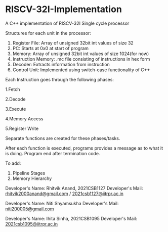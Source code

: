 # RISCV-32I-Implementation
A C++ implementation of RISCV-32I Single cycle processor

Structures for each unit in the processor:
1. Register File: Array of unsigned 32bit int values of size 32
2. PC: Starts at 0x0 at start of program
3. Memory: Array of unsigned 32bit int values of size 1024(for now)
4. Instruction Memory: .mc file consisting of instructions in hex form 
5. Decoder: Extracts information from instruction
6. Control Unit: Implemented using switch-case functionality of C++

Each Instruction goes through the following phases:

1.Fetch

2.Decode

3.Execute

4.Memory Access

5.Register Write

Separate functions are created for these phases/tasks.

After each function is executed, programs provides a message as to what it is doing.
Program end after termination code.


To add:
1. Pipeline Stages
2. Memory Hierarchy


Developer's Name: Rhitvik Anand, 2021CSB1127
Developer's Mail: rhitvik2000anand@gmail.com / 2021csb1127@iitrpr.ac.in

Developer's Name: Niti Shyamsukha
Developer's Mail: niti200005@gmail.com

Developer's Name: Ihita Sinha, 2021CSB1095
Developer's Mail: 2021csb1095@iitrpr.ac.in
